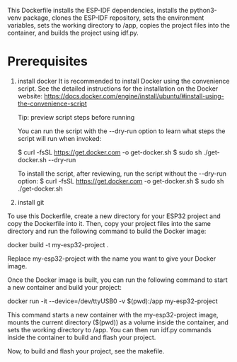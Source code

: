 

This Dockerfile installs the ESP-IDF dependencies, installs the python3-venv package, clones the ESP-IDF repository, sets the environment variables, sets the working directory to /app, copies the project files into the container, and builds the project using idf.py.

# Prerequisites
1) install docker
It is recommended to install Docker using the convenience script. See the detailed instructions for the installation on the Docker website:
    https://docs.docker.com/engine/install/ubuntu/#install-using-the-convenience-script

    Tip: preview script steps before running

    You can run the script with the --dry-run option to learn what steps the script will run when invoked:

    $ curl -fsSL https://get.docker.com -o get-docker.sh
    $ sudo sh ./get-docker.sh --dry-run

    To install the script, after reviewing, run the script without the --dry-run option:
    $ curl -fsSL https://get.docker.com -o get-docker.sh
    $ sudo sh ./get-docker.sh

2) install git


To use this Dockerfile, create a new directory for your ESP32 project and copy the Dockerfile into it. Then, copy your project files into the same directory and run the following command to build the Docker image:

docker build -t my-esp32-project .

Replace my-esp32-project with the name you want to give your Docker image.

Once the Docker image is built, you can run the following command to start a new container and build your project:

docker run -it --device=/dev/ttyUSB0 -v $(pwd):/app my-esp32-project

This command starts a new container with the my-esp32-project image, mounts the current directory ($(pwd)) as a volume inside the container, and sets the working directory to /app. You can then run idf.py commands inside the container to build and flash your project.

Now, to build and flash your project, see the makefile.


